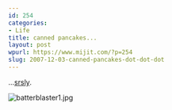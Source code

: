 ```yaml
---
id: 254
categories:
- Life
title: canned pancakes...
layout: post
wpurl: https://www.mijit.com/?p=254
slug: 2007-12-03-canned-pancakes-dot-dot-dot
---
```

...<a href="https://www.batterblaster.com/">srsly</a>.

<img src='{{ "/" | relative_url }}images/2007/12/batterblaster1.jpg' alt='batterblaster1.jpg' />
